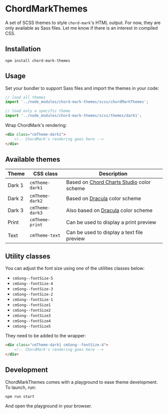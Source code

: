 # ChordMarkThemes

A set of SCSS themes to style `chord-mark`'s HTML output.
For now, they are only available as Sass files.
Let me know if there is an interest in compiled CSS.

## Installation

```shell
npm install chord-mark-themes
```

## Usage

Set your bundler to support Sass files and import the themes in your code:

```javascript
// load all themes
import '../node_modules/chord-mark-themes/scss/chordMarkThemes';

// load only a specific theme
import '../node_modules/chord-mark-themes/scss/themes/dark1';
```

Wrap ChordMark's rendering:

```html
<div class="cmTheme-dark1">
	<!-- ChordMark's rendering goes here -->
</div>
```

## Available themes

| Theme  | CSS class       | Description                                                                          |
| ------ | --------------- | ------------------------------------------------------------------------------------ |
| Dark 1 | `cmTheme-dark1` | Based on [Chord Charts Studio](https://chord-charts-studio.netlify.app) color scheme |
| Dark 2 | `cmTheme-dark2` | Based on [Dracula](https://spec.draculatheme.com) color scheme                       |
| Dark 3 | `cmTheme-dark3` | Also based on [Dracula](https://spec.draculatheme.com) color scheme                  |
| Print  | `cmTheme-print` | Can be used to display a print preview                                               |
| Text   | `cmTheme-text`  | Can be used to display a text file preview                                           |

## Utility classes

You can adjust the font size using one of the utilities classes below:

-   `cmSong--fontSize-5`
-   `cmSong--fontSize-4`
-   `cmSong--fontSize-3`
-   `cmSong--fontSize-2`
-   `cmSong--fontSize-1`
-   `cmSong--fontSize1`
-   `cmSong--fontSize2`
-   `cmSong--fontSize3`
-   `cmSong--fontSize4`
-   `cmSong--fontSize5`

They need to be added to the wrapper:

```html
<div class="cmTheme-dark1 cmSong--fontSize-4">
	<!-- ChordMark's rendering goes here -->
</div>
```

## Development

ChordMarkThemes comes with a playground to ease theme development. To launch, run:

```shell
npm run start
```

And open the playground in your browser.
